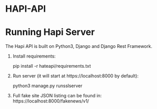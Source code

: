 # HAPI-API

# Running Hapi Server

The Hapi API is built on Python3, Django and Django Rest Framework.

1. Install requirements: 

   pip install -r hateapi/requirements.txt

2. Run server (it will start at https://localhost:8000 by default):

   python3 manage.py runsslserver
   
3. Full fake site JSON listing can be found in: https://localhost:8000/fakenews/v1/
